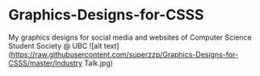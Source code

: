 # Graphics-Designs-for-CSSS
My graphics designs for social media and websites of Computer Science Student Society @ UBC
![alt text](https://raw.githubusercontent.com/superzzp/Graphics-Designs-for-CSSS/master/Industry Talk.jpg)

